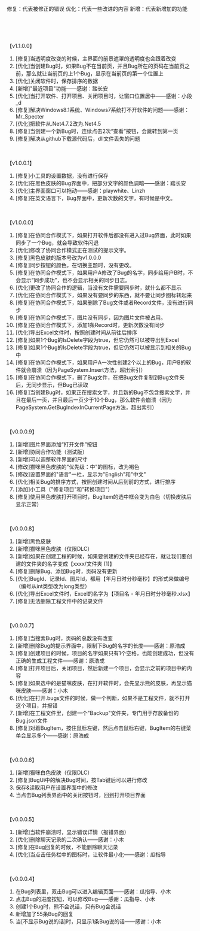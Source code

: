 修复：代表被修正的错误
优化：代表一些改进的内容
新增：代表新增加的功能

<br/>

<br/>

<br/>

【v1.1.0.0】
1. [修复]当透明度改变的时候，主界面的前景遮罩的透明度也会跟着改变
2. [优化]当创建Bug时，如果Bug不在当前页，并且Bug所在的页码在当前页之前，那么就让当前页的上1个Bug，显示在当前页的第一个位置上
3. [优化]关闭软件时，保存排序的数据
4. [新增]"最近项目"功能——感谢：踏长安
5. [优化]当打开软件、打开项目、关闭项目时，让窗口位置居中——感谢：小段_d
6. [修复]解决Windows8.1系统、Windows7系统打不开软件的问题——感谢：Mr_Specter
7. [优化]把软件从.Net4.7.2改为.Net4.5
8. [修复]当创建一个新Bug时，连续点击2次“查看”按钮，会跳转到第一页
9. [修复]解决从github下载源代码后，dll文件丢失的问题

<br/>

【v1.0.0.1】

1. [修复]小工具的设置数据，没有进行保存
2. [优化]在黑色皮肤的Bug界面中，把部分文字的颜色调暗——感谢：踏长安
3. [优化]主界面窗口可以拖动——感谢：playwhite、Linzh
4. [修复]在英文语言下，Bug界面中，更新次数的文字，有时候是中文。

<br/>

【v1.0.0.0】

1. [修复]在协同合作模式下，如果打开软件后都没有进入过Bug界面，此时如果同步了一个Bug，就会导致软件闪退
2. [优化]修改了协同合作模式正在测试的提示文字。
3. [修复]黑色皮肤的版本号改为v1.0.0.0
4. [修复]同步按钮的颜色，在切换主题时，没有更改。
5. [修复]在协同合作模式下，如果用户A修改了Bug的名字，同步给用户B时，不会显示“同步成功”，也不会显示相关的同步日志。
6. [优化]更改了协同合作的逻辑，当没有文件需要同步时，就什么都不显示
7. [优化]在协同合作模式下，如果没有要同步的东西，就不要让同步图标转起来
8. [修复]在协同合作模式下，如果删除了Bug文件或者Record文件，没有进行同步
9. [修复]在协同合作模式下，图片没有同步，因为图片文件被占用。
10. [修复]在协同合作模式下，添加1条Record时，更新次数没有同步
11. [优化]导出Excel文件时，按照创建时间从前往后排序
12. [修复]如果1个Bug的IsDelete字段为true，但它仍然可以被导出到Excel
13. [修复]如果1个Bug的IsDelete字段为true，但它仍然可以被显示到相关的Bug中
14. [修复]在协同合作模式下，如果用户A一次性创建2个以上的Bug，用户B的软件就会崩溃（因为PageSystem.Insert方法，超出索引）
15. [修复]在协同合作模式下，删了Bug文件，在把Bug文件复制到Bug文件夹后，无同步显示，但Bug已读取
16. [修复]当创建Bug时，如果正在搜索文字，并且新的Bug不包含搜索文字，并且在最后一页，并且最后一页少于10个Bug，那么软件会崩溃（因为PageSystem.GetBugIndexInCurrentPage方法，超出索引）

<br/>

【v0.0.0.9】

1. [新增]图片界面添加“打开文件”按钮
2. [新增]协同合作功能（测试版）
3. [新增]可以调整软件界面的尺寸
4. [修改]猫咪黑色皮肤的"优先级：中"的图标，改为褐色
5. [修改]设置界面的"语言"一栏，显示为"English"和"中文"
6. [优化]相关Bug的排序方式，按照创建时间从后到前的方式，进行排序
7. [添加]小工具（"修复项目"和"转换项目"）
8. [修复]使用黑色皮肤打开项目时，BugItem的选中框会变为白色（切换皮肤后显示正常）

<br/>

【v0.0.0.8】

1. [新增]黑色皮肤
2. [新增]猫咪黑色皮肤（仅限DLC）
3. [新增]如果在创建工程的时候，如果要创建的文件夹已经存在，就让我们要创建的文件夹的名字变成【xxxx/文件夹 (1)】
4. [修复]删除Bug、添加Bug时，页码没有更新
5. [优化]BugId、记录Id、图片Id，都用【年月日时分秒毫秒】的形式来做编号（编号从int类型改为long类型）
6. [优化]导出Excel文件时，Excel的名字为【项目名 - 年月日时分秒毫秒.xlsx】
7. [修复]无法删除工程文件中的记录文件

<br/>

【v0.0.0.7】

1. [修复]当搜索Bug时，页码的总数没有改变
2. [新增]删除Bug的提示界面中，限制下Bug的名字的长度——感谢：原浩成
3. [修复]创建项目的时候，项目的名字如果只有1个空格，也能创建成功，但没有正确的生成工程文件——感谢：原浩成
4. [修复]打开项目后，关闭项目，然后新建一个项目，会显示之前的项目中的内容
5. [修复]如果选中的是猫咪皮肤，在打开软件时，会先显示熊的皮肤，再显示猫咪皮肤——感谢：小木
6. [优化]在打开.bugs文件的时候，做一个判断，如果不是工程文件，就不打开这个项目，并报错
7. [新增]在工程文件里，创建一个"Backup"文件夹，专门用于存放备份的Bug.json文件
8. [修复]对着BugItem，按住鼠标左键，然后点击鼠标右键，BugItem的右键菜单会显示多个——感谢：原浩成

<br/>

【v0.0.0.6】

1. [新增]猫咪白色皮肤（仅限DLC）
2. [修复]BugUi中的解决Bug时间，按Tab键后可以进行修改
3. 保存&读取用户在设置界面中的修改
4. 当点击Bug列表界面中的关闭按钮时，回到打开项目界面

<br/>

【v0.0.0.5】

1. [新增]当软件崩溃时，显示错误详情（报错界面）
2. [优化]删除聊天记录的二次确认——感谢：小木
3. [修复]在Bug回复的时候，不能删除聊天记录
4. [优化]当点击任务栏中的图标时，让软件最小化——感谢：瓜指导

<br/>

【v0.0.0.4】

1. 在Bug列表里，双击Bug可以进入编辑页面——感谢：瓜指导、小木
2. 点击Bug的进度按钮，可以修改Bug——感谢：瓜指导、小木
3. 创建1个Bug时，熊不会说话，只有Bug会说话
4. 新增加了55条Bug的回复
5. 当[不显示Bug说的话]时，只显示1条Bug说的话——感谢：小木